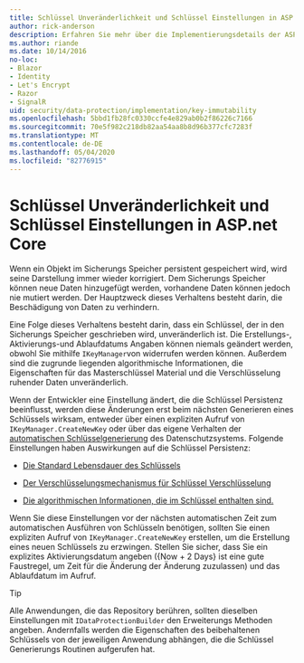```yaml
---
title: Schlüssel Unveränderlichkeit und Schlüssel Einstellungen in ASP.net Core
author: rick-anderson
description: Erfahren Sie mehr über die Implementierungsdetails der ASP.net Core Datenschutz schlüsselimmuability-APIs.
ms.author: riande
ms.date: 10/14/2016
no-loc:
- Blazor
- Identity
- Let's Encrypt
- Razor
- SignalR
uid: security/data-protection/implementation/key-immutability
ms.openlocfilehash: 5bbd1fb28fc0330ccfe4e829ab0b2f86226c7166
ms.sourcegitcommit: 70e5f982c218db82aa54aa8b8d96b377cfc7283f
ms.translationtype: MT
ms.contentlocale: de-DE
ms.lasthandoff: 05/04/2020
ms.locfileid: "82776915"
---
```

# <a name="key-immutability-and-key-settings-in-aspnet-core"></a>Schlüssel Unveränderlichkeit und Schlüssel Einstellungen in ASP.net Core

Wenn ein Objekt im Sicherungs Speicher persistent gespeichert wird, wird seine Darstellung immer wieder korrigiert. Dem Sicherungs Speicher können neue Daten hinzugefügt werden, vorhandene Daten können jedoch nie mutiert werden. Der Hauptzweck dieses Verhaltens besteht darin, die Beschädigung von Daten zu verhindern.

Eine Folge dieses Verhaltens besteht darin, dass ein Schlüssel, der in den Sicherungs Speicher geschrieben wird, unveränderlich ist. Die Erstellungs-, Aktivierungs-und Ablaufdatums Angaben können niemals geändert werden, obwohl Sie mithilfe `IKeyManager`von widerrufen werden können. Außerdem sind die zugrunde liegenden algorithmische Informationen, die Eigenschaften für das Masterschlüssel Material und die Verschlüsselung ruhender Daten unveränderlich.

Wenn der Entwickler eine Einstellung ändert, die die Schlüssel Persistenz beeinflusst, werden diese Änderungen erst beim nächsten Generieren eines Schlüssels wirksam, entweder über einen expliziten Aufruf von `IKeyManager.CreateNewKey` oder über das eigene Verhalten der [automatischen Schlüsselgenerierung](xref:security/data-protection/implementation/key-management#data-protection-implementation-key-management) des Datenschutzsystems. Folgende Einstellungen haben Auswirkungen auf die Schlüssel Persistenz:

* [Die Standard Lebensdauer des Schlüssels](xref:security/data-protection/implementation/key-management#data-protection-implementation-key-management)

* [Der Verschlüsselungsmechanismus für Schlüssel Verschlüsselung](xref:security/data-protection/implementation/key-encryption-at-rest)

* [Die algorithmischen Informationen, die im Schlüssel enthalten sind.](xref:security/data-protection/configuration/overview#changing-algorithms-with-usecryptographicalgorithms)

Wenn Sie diese Einstellungen vor der nächsten automatischen Zeit zum automatischen Ausführen von Schlüsseln benötigen, sollten Sie einen expliziten Aufruf von `IKeyManager.CreateNewKey` erstellen, um die Erstellung eines neuen Schlüssels zu erzwingen. Stellen Sie sicher, dass Sie ein explizites Aktivierungsdatum angeben ({Now + 2 Days} ist eine gute Faustregel, um Zeit für die Änderung der Änderung zuzulassen) und das Ablaufdatum im Aufruf.

>[!TIP]
> Alle Anwendungen, die das Repository berühren, sollten dieselben Einstellungen mit `IDataProtectionBuilder` den Erweiterungs Methoden angeben. Andernfalls werden die Eigenschaften des beibehaltenen Schlüssels von der jeweiligen Anwendung abhängen, die die Schlüssel Generierungs Routinen aufgerufen hat.
